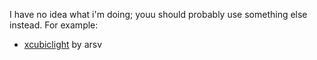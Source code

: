 I have no idea what i'm doing; youu should probably use something else instead. For example:
* [xcubiclight](https://github.com/arsv/xcubiclight/blob/master/xcubiclight.c) by arsv 
